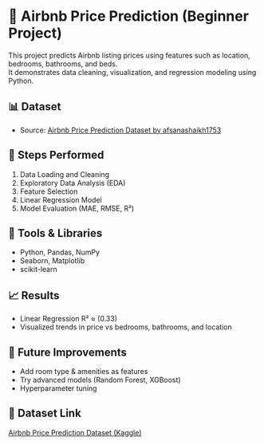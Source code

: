# 🏡 Airbnb Price Prediction (Beginner Project)

This project predicts Airbnb listing prices using features such as location, bedrooms, bathrooms, and beds.  
It demonstrates data cleaning, visualization, and regression modeling using Python.

## 📊 Dataset
- Source: [Airbnb Price Prediction Dataset by afsanashaikh1753](https://www.kaggle.com/datasets/afsanashaikh1753/airbnb-price-listing)

## 🧠 Steps Performed
1. Data Loading and Cleaning  
2. Exploratory Data Analysis (EDA)  
3. Feature Selection  
4. Linear Regression Model  
5. Model Evaluation (MAE, RMSE, R²)

## 🧰 Tools & Libraries
- Python, Pandas, NumPy  
- Seaborn, Matplotlib  
- scikit-learn

## 📈 Results
- Linear Regression R² ≈ (0.33)  
- Visualized trends in price vs bedrooms, bathrooms, and location

## 🚀 Future Improvements
- Add room type & amenities as features  
- Try advanced models (Random Forest, XGBoost)  
- Hyperparameter tuning

## 📎 Dataset Link
[Airbnb Price Prediction Dataset (Kaggle)](https://www.kaggle.com/datasets/afsanashaikh1753/airbnb-price-listing)
